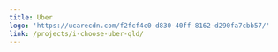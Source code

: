 ```yaml
---
title: Uber
logo: 'https://ucarecdn.com/f2fcf4c0-d830-40ff-8162-d290fa7cbb57/'
link: /projects/i-choose-uber-qld/
---
```


